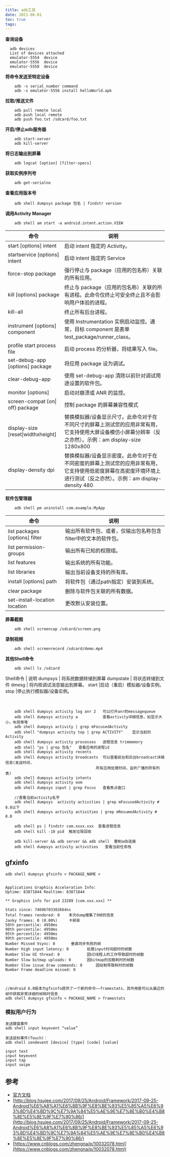 ```yaml
---
title: adb工具
date: 2021-06-01
toc: true
tags:
---
```




**查询设备**

```shell
  adb devices
  List of devices attached
  emulator-5554  device
  emulator-5556  device
  emulator-5558  device
```

**将命令发送至特定设备**

```shell
    adb -s serial_number command
    adb -s emulator-5556 install helloWorld.apk
```

**拉取/推送文件**

```shell
    adb pull remote local
    adb push local remote
    adb push foo.txt /sdcard/foo.txt
```

**开启/停止adb服务器**

```shell
    adb start-server
    adb kill-server
```

**将日志输出到屏幕**

```shell
    adb logcat [option] [filter-specs]

```

**获取实例序列号**

```shell
    adb get-serialno
```

**查看应用版本号**

```shell
    adb shell dumpsys package 包名 | findstr version
```

**调用Activity Manager**

```shell
    adb shell am start -a android.intent.action.VIEW
```

| 命令                               | 说明                                                                                                                                                                |
| ---------------------------------- | ----------------------------------------- |
| start [options] intent             | 启动 intent 指定的 Activity。                                                                                                                                       |
| startservice [options] intent      | 启动 intent 指定的 Service                                                                                                                                          |
| force-stop package                 | 强行停止与 package（应用的包名称）关联的所有应用。                                                                                                                  |
| kill [options] package             | 终止与 package（应用的包名称）关联的所有进程。此命令仅终止可安全终止且不会影响用户体验的进程。                                                                      |
| kill-all                           | 终止所有后台进程。                                                                                                                                                  |
| instrument [options] component     | 使用 Instrumentation 实例启动监控。通常，目标 component 是表单 test_package/runner_class。                                                                          |
| profile start process file         | 启动 process 的分析器，将结果写入 file。                                                                                                                            |
| set-debug-app [options] package    | 将应用 package 设为调试。                                                                                                                                           |
| clear-debug-app                    | 使用 set-debug-app 清除以前针对调试用途设置的软件包。                                                                                                               |
| monitor [options]                  | 启动对崩溃或 ANR 的监控。                                                                                                                                           |
| screen-compat {on\| off} package   | 控制 package 的屏幕兼容性模式                                                                                                                                       |
| display-size [reset\|widthxheight] | 替换模拟器/设备显示尺寸。此命令对于在不同尺寸的屏幕上测试您的应用非常有用，它支持使用大屏设备模仿小屏幕分辨率（反之亦然）。示例：am display-size 1280x800           |
| display-density dpi                | 替换模拟器/设备显示密度。此命令对于在不同密度的屏幕上测试您的应用非常有用，它支持使用低密度屏幕在高密度环境环境上进行测试（反之亦然）。示例：am display-density 480 |

**软件包管理器**

```shell
    adb shell pm uninstall com.example.MyApp
```

| 命令                           | 说明                                                             |
| ------------------------------ | ---------------------------------------------------------------- |
| list packages [options] filter | 输出所有软件包，或者，仅输出包名称包含filter中的文本的软件包。 |
| list permission-groups         | 输出所有已知的权限组。                                           |
| list features                  | 输出系统的所有功能。                                             |
| list libraries                 | 输出当前设备支持的所有库。                                       |
| install [options] path         | 将软件包（通过path指定）安装到系统。                           |
| clear package                  | 删除与软件包关联的所有数据。                                     |
| set-install-location location  | 更改默认安装位置。                                               |

**屏幕截图**

```shell
    adb shell screencap /sdcard/screen.png
```

**录制视频**

```shell
    adb shell screenrecord /sdcard/demo.mp4
```

**其他Shell命令**

```shell
    adb shell ls /sdcard
```

Shell命令 | 说明
dumpsys | 将系统数据转储到屏幕
dumpstate | 将状态转储到文件
dmesg | 将内核调试消息输出到屏幕。
start |启动（重启）模拟器/设备实例。
stop |停止执行模拟器/设备实例。

<br/>

```shell
    adb shell dumpsys activity log anr 2   可以打开anr的messagequeue
    adb shell dumpsys activity a           查看activity详细信息，如显示大小，布局等等
    adb shell dumpsys activity | grep mFocusedActivity
    adb shell "dumpsys activity top | grep ACTIVITY"    显示当前的Activity
    adb shell dumpsys activity processes   进程信息 trimmemory
    adb shell "ps | grep 包名"   查看应用的进程id
    adb shell dumpsys activity recents
    adb shell dumpsys activity broadcasts  可以查看前台和后台broadcast详细信息(发送时间，
                                        所有应用处理时间，监听广播的所有列表)
    adb shell dumpsys activity intents
    adb shell dumpsys activity oom
    adb shell dumpsys input | grep Focus   查看焦点窗口

    //查看当前activity名字
    adb shell dumpsys  activity activities | grep mFocusedActivity # 8.0以下
    adb shell dumpsys activity activities | grep mResumedActivity # 8.0

    adb shell ps | findstr com.xxxx.xxx  查看进程信息
    adb shell kill -10 pid  触发垃圾回收

    adb kill-server && adb server && adb shell  重制adb连接
    adb shell dumpsys activity activities   查看当前任务栈
```

## gfxinfo

```shell
adb shell dumpsys gfxinfo < PACKAGE_NAME >


Applications Graphics Acceleration Info:
Uptime: 83871844 Realtime: 83871844

** Graphics info for pid 23289 [com.xxx.xxx] **

Stats since: 74696703302664ns
Total frames rendered: 0    本次dump搜集了0帧的信息
Janky frames: 0 (0.00%)     卡顿率
50th percentile: 4950ms
90th percentile: 4950ms
95th percentile: 4950ms
99th percentile: 4950ms
Number Missed Vsync: 0       垂直同步失败的帧
Number High input latency: 0        处理input时间超时的帧数
Number Slow UI thread: 0            因UI线程上的工作导致超时的帧数
Number Slow bitmap uploads: 0       因bitmap的加载耗时的帧数
Number Slow issue draw commands: 0      因绘制导致耗时的帧数
Number Frame deadline missed: 0



//Android 6.0版本为gfxinfo提供了一个新的命令——framestats，其作用是可以从最近的帧中获取非常详细的帧耗时信息
adb shell dumpsys gfxinfo < PACKAGE_NAME > framestats

```

### 模拟用户行为

```shell
发送键盘事件
adb shell input keyevent “value”

发送鼠标事件(Touch)：
adb shell sendevent [device] [type] [code] [value]

input text 
input keyevent 
input tap 
input swipe 

```

## **参考**

- [官方文档](https://developer.android.com/studio/command-line/adb?hl=zh-cn)
- [http://blog.hsujee.com/2017/09/25/Android/Framework/2017-09-25-Android%E6%A8%A1%E6%8B%9F%E8%BE%93%E5%85%A5%E6%93%8D%E4%BD%9C%E7%9A%84%E5%AE%9E%E7%8E%B0%E4%B8%8E%E5%8E%9F%E7%90%86/](http://blog.hsujee.com/2017/09/25/Android/Framework/2017-09-25-Android%E6%A8%A1%E6%8B%9F%E8%BE%93%E5%85%A5%E6%93%8D%E4%BD%9C%E7%9A%84%E5%AE%9E%E7%8E%B0%E4%B8%8E%E5%8E%9F%E7%90%86/)
- [https://www.cnblogs.com/zhengna/p/10032078.html](https://www.cnblogs.com/zhengna/p/10032078.html)
